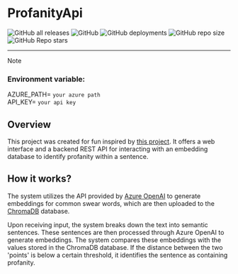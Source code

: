 # ProfanityApi

![GitHub all releases](https://img.shields.io/github/downloads/EURedBoy/ProfanityApi/total)
![GitHub](https://img.shields.io/github/license/EURedBoy/ProfanityApi)
![GitHub deployments](https://img.shields.io/github/deployments/EURedBoy/ProfanityApi/github-pages)
![GitHub repo size](https://img.shields.io/github/repo-size/EURedBoy/ProfanityApi)
![GitHub Repo stars](https://img.shields.io/github/stars/EURedBoy/ProfanityApi)

---

> [!NOTE]
> ### Environment variable:
> AZURE_PATH= `your azure path` <br>
> API_KEY= `your api key`
>  <br> 

## Overview
This project was created for fun inspired by [this project](https://github.com/joschan21/profanity.dev.git). It offers a web interface and a backend REST API for interacting with an embedding database to identify profanity within a sentence.

## How it works?
The system utilizes the API provided by [Azure OpenAI](https://learn.microsoft.com/en-us/azure/ai-services/openai/reference) to generate embeddings for common swear words, which are then uploaded to the [ChromaDB](https://www.trychroma.com/) database.<br>

Upon receiving input, the system breaks down the text into semantic sentences. These sentences are then processed through Azure OpenAI to generate embeddings. The system compares these embeddings with the values stored in the ChromaDB database. If the distance between the two 'points' is below a certain threshold, it identifies the sentence as containing profanity.